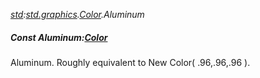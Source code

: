 _[std](../../modules/std/std-module.md):[std.graphics](../../modules/std/std-graphics.md).[Color](../../modules/std/std-graphics-color.md).Aluminum_
##### Const Aluminum:[Color](../../modules/std/std-graphics-color.md)
Aluminum. Roughly equivalent to New Color( .96,.96,.96 ).
